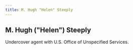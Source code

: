```yaml
---
title: M. Hugh "Helen" Steeply
---
```


M. Hugh ("Helen") Steeply
-------------------------

Undercover agent with U.S. Office of Unspecified Services.